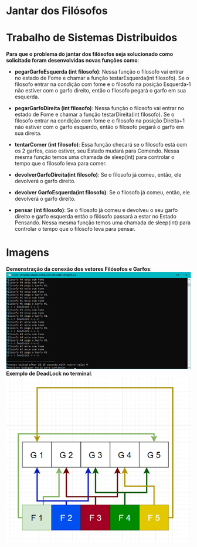 # Jantar dos Filósofos

# Trabalho de Sistemas Distribuidos

__Para que o problema do jantar dos filósofos seja solucionado como solicitado foram desenvolvidas novas funções como__:

- __pegarGarfoEsquerda (int filosofo)__:
Nessa função o filosofo vai entrar no estado de Fome e chamar a função testarEsquerda(int filosofo).
Se o filosofo entrar na condição com fome e o filosofo na posição Esquerda-1 não estiver com o garfo direito, então o filosofo pegará o garfo em sua esquerda.

- __pegarGarfoDireita (int filosofo)__:
Nessa função o filosofo vai entrar no estado de Fome e chamar a função testarDireita(int filosofo).
Se o filosofo entrar na condição com fome e o filosofo na posição Direita+1 não estiver com o garfo esquerdo, então o filosofo pegará o garfo em sua direita.

- __tentarComer (int filosofo)__:
Essa função checará se o filosofo está com os 2 garfos, caso estiver, seu Estado mudará para Comendo. Nessa mesma função temos uma chamada de sleep(int) para controlar o tempo que o filosofo leva para comer.

- __devolverGarfoDireita(int filosofo)__:
Se o filosofo já comeu, então, ele devolverá o garfo direito.

- __devolver GarfoEsquerda(int filosofo)__:
Se o filosofo já comeu, então, ele devolverá o garfo direito.

- __pensar (int filosofo)__:
Se o filosofo já comeu e devolveu o seu garfo direito e garfo esquerda então o filósofo passará a estar no Estado Pensando. Nessa mesma função temos uma chamada de sleep(int) para controlar o tempo que o filosofo leva para pensar.

# Imagens
__Demonstração da conexão dos vetores Filósofos e Garfos__:
![image](https://github.com/ibrahimorra/SistemasDistribuidos/blob/main/JantasDosFilosofos/imgs/imagem.png)
__Exemplo de DeadLock no terminal__:
![image](https://github.com/ibrahimorra/SistemasDistribuidos/blob/main/JantasDosFilosofos/imgs/imagem2.png)
